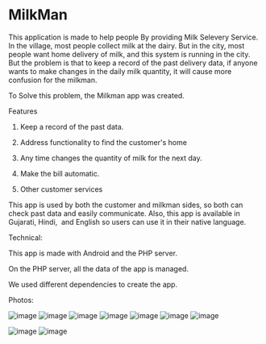 # MilkMan

This application is made to help people By providing Milk Selevery Service.
In the village, most people collect milk at the dairy. But in the city, most people want home delivery of milk, and this system is running in the city. But the problem is that to keep a record of the past delivery data, if anyone wants to make changes in the daily milk quantity, it will cause more confusion for the milkman.

To Solve this problem, the Milkman app was created.

Features

1. Keep a record of the past data.

2. Address functionality to find the customer's home

3. Any time changes the quantity of milk for the next day.

4. Make the bill automatic.

5. Other customer services


This app is used by both the customer and milkman sides, so both can check past data and easily communicate.
Also, this app is available in Gujarati, Hindi,  and English so users can use it in their native language.



Technical:

This app is made with Android and the PHP server.

On the PHP server, all the data of the app is managed.

We used different dependencies to create the app.

Photos:

![image](https://github.com/Harsh-21-Vaghasiya/MilkMan/assets/83325046/336fc953-66b1-4f55-a864-f5bbca85426f)
![image](https://github.com/Harsh-21-Vaghasiya/MilkMan/assets/83325046/56009d31-98e7-4624-84e4-7575c3cd14c9)
![image](https://github.com/Harsh-21-Vaghasiya/MilkMan/assets/83325046/468ef1d6-635b-4576-a900-ed99315ff435)
![image](https://github.com/Harsh-21-Vaghasiya/MilkMan/assets/83325046/1bc9f7b4-c421-46cf-bc2f-81e76ca833f8)
![image](https://github.com/Harsh-21-Vaghasiya/MilkMan/assets/83325046/a43ba777-b9a6-4b88-9989-17b1875c1d06)
![image](https://github.com/Harsh-21-Vaghasiya/MilkMan/assets/83325046/efe71b3b-261f-41f0-b595-0629487e80e6)
![image](https://github.com/Harsh-21-Vaghasiya/MilkMan/assets/83325046/4d1104d7-0a6f-48a1-a0e1-3d9c5fe63c38)

![image](https://github.com/Harsh-21-Vaghasiya/MilkMan/assets/83325046/1317f9da-6b41-496e-b62d-7f76e87dea7a)
![image](https://github.com/Harsh-21-Vaghasiya/MilkMan/assets/83325046/8eccfa7b-7c28-4822-a3af-ee7b68010eec)





